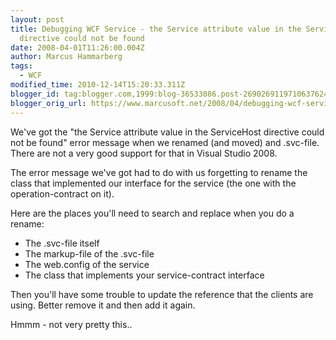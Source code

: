```yaml
---
layout: post
title: Debugging WCF Service - the Service attribute value in the ServiceHost
  directive could not be found
date: 2008-04-01T11:26:00.004Z
author: Marcus Hammarberg
tags:
  - WCF
modified_time: 2010-12-14T15:20:33.311Z
blogger_id: tag:blogger.com,1999:blog-36533086.post-2690269119710637624
blogger_orig_url: https://www.marcusoft.net/2008/04/debugging-wcf-service-service-attribute.html
---
```


We've got the "the Service attribute value in the ServiceHost
directive could not be found" error message when we renamed (and moved)
and .svc-file. There are not a very good
support for that in Visual Studio 2008.

The error message we've got had to do with us forgetting to rename the
class that implemented our interface for the service (the
one with the operation-contract on it).

Here are the places you'll need to search and replace when you
do a rename:

- The .svc-file itself
- The markup-file of the .svc-file
- The web.config of the service
- The class that implements your service-contract interface

Then you'll have some trouble to update the reference that the clients
are using. Better remove it and then add it again.

Hmmm -
not very pretty this..
